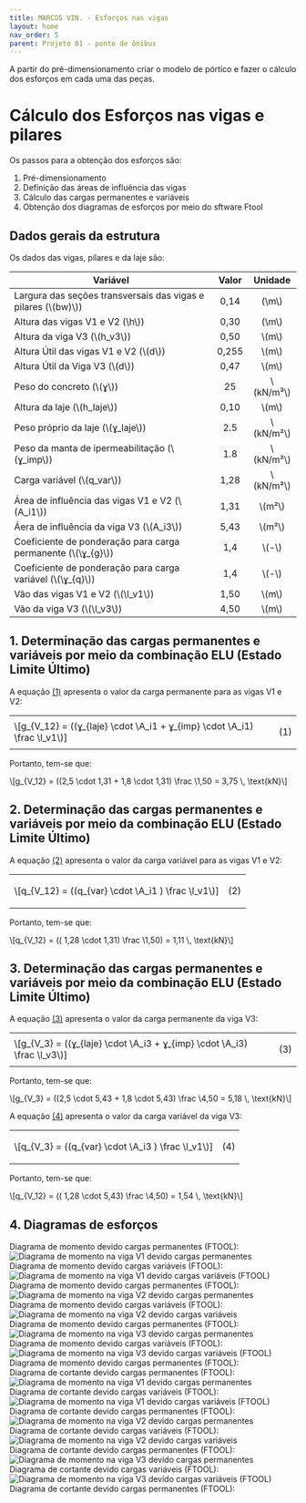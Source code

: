 ```yaml
---
title: MARCOS VIN. - Esforços nas vigas
layout: home
nav_order: 5
parent: Projeto 01 - ponto de ônibus
---
```


<!--Don't delete this script-->
<script src = "https://polyfill.io/v3/polyfill.min.js?features=es6"></script>
<script id = "MathJax-script" async src="https://cdn.jsdelivr.net/npm/mathjax@3/es5/tex-mml-chtml.js"></script>
<!--Don't delete this script-->

A partir do pré-dimensionamento criar o modelo de pórtico e fazer o cálculo dos esforços em cada uma das peças.

<h1>Cálculo dos Esforços nas vigas e pilares</h1>

<p aligin = "justify">
Os passos para a obtenção dos esforços são:
<p>

<ol>
  <li>Pré-dimensionamento</li>
  <li>Definição das áreas de influência das vigas</li>
  <li>Cálculo das cargas permanentes e variáveis</li>
  <li>Obtenção dos diagramas de esforços por meio do sftware Ftool</li>
</ol>

<h2>Dados gerais da estrutura</h2>
<p aligin="justify">
Os dados das vigas, pilares e da laje são:
</p>

<table>
<thead align="center">
  <tr>
    <th>Variável</th>
    <th>Valor</th>
    <th>Unidade</th>
    </tr>
</thead>
<tbody align="center">
  <tr>
    <td align = "left">Largura das seções transversais das vigas e pilares (\(bw)\))</td>
    <td>0,14</td>
    <td>(\m\)</td>
    </tr>
  <tr>
    <td align = "left">Altura das vigas V1 e V2 (\h\))</td> 
    <td>0,30</td>
    <td>(\m\)</td>
 <tr>
    <td align = "left">Altura da viga V3 (\(h_v3\))</td>
    <td>0,50</td>
    <td>\(m\)</td>
  </tr>
  <tr>
    <td align = "left">Altura Útil das vigas V1 e V2 (\(d\))</td>
    <td>0,255</td>
    <td>\(m\)</td>
  </tr>
  <tr>
    <td align = "left">Altura Útil da Viga V3 (\(d\))</td>
    <td>0,47</td>
    <td>\(m\)</td>
  </tr>
  <tr>
    <td align = "left">Peso do concreto (\(ɣ\))</td>
    <td>25</td>
    <td>\(kN/m³\)</td>
  </tr>
  <tr>
    <td align = "left">Altura da laje (\(h_laje\))</td>
    <td>0,10</td>
    <td>\(m\)</td>
  </tr>
  <tr>
    <td align = "left">Peso próprio da laje (\(ɣ_laje\))</td>
    <td>2.5</td>
    <td>\(kN/m²\)</td>
  </tr>
  <tr>
    <td align = "left">Peso da manta de ipermeabilitação (\(ɣ_imp\))</td>
    <td>1.8</td>
    <td>\(kN/m²\)</td>
  </tr>
  <tr>
    <td align = "left">Carga variável (\(q_var\))</td>
    <td>1,28</td>
    <td>\(kN/m²\)</td>
  </tr>
  <tr>
    <td align = "left">Área de influência das vigas V1 e V2 (\(A_i1\))</td>
    <td>1,31</td>
    <td>\(m²\)</td>
  </tr>
  <tr>
    <td align = "left">Áera de influência da viga V3 (\(A_i3\))</td>
    <td>5,43</td>
    <td>\(m²\)</td>
  </tr>
  <tr>
    <td align = "left">Coeficiente de ponderação para carga permanente (\(\ɣ_{g}\))</td>
    <td>1,4</td>
    <td>\(-\)</td>
  </tr>
  <tr>
    <td align = "left">Coeficiente de ponderação para carga variável (\(\ɣ_{q}\))</td>
    <td>1,4</td>
    <td>\(-\)</td>
  </tr>
  <tr>
    <td align = "left">Vão das vigas V1 e V2 (\(\l_v1\))</td>
    <td>1,50</td>
    <td>\(m\)</td>
  </tr>
  <tr>
    <td align = "left">Vão da viga V3 (\(\l_v3\))</td>
    <td>4,50</td>
    <td>\(m\)</td>
   </tr>
</tbody>
</table>

<h2>1. Determinação das cargas permanentes e variáveis por meio da combinação ELU (Estado Limite Último)</h2>

<p aligin = "justify">
A equação <a href="#eq1">(1)</a> apresenta o valor da carga permanente para as vigas V1 e V2:
</p>

<table>
  <tr>
  <td align = "left">\[g_{V_12} = ((ɣ_{laje} \cdot \A_i1 + ɣ_{imp} \cdot \A_i1) \frac \l_v1\)]</td>
  <td><p align = "right" id = "eq1">(1)</p></td>
  </tr>
</table>

<p aligin = "justify">
Portanto, tem-se que:
</p>

<p>
\[g_{V_12} = ((2,5 \cdot 1,31 + 1,8 \cdot 1,31) \frac \1,50  = 3,75 \, \text{kN}\]
</p>

<h2>2. Determinação das cargas permanentes e variáveis por meio da combinação ELU (Estado Limite Último)</h2>

<p aligin = "justify">
A equação <a href="#eq2">(2)</a> apresenta o valor da carga variável para as vigas V1 e V2:
</p>

<table>
  <tr>
    <td align = "left">\[q_{V_12} = ((q_{var} \cdot \A_i1 ) \frac \l_v1\)]</td>
    <td><p align = "right" id = "eq2">(2)</p></td>
  </tr>
</table>

<p aligin = "justify">
Portanto, tem-se que:
</p>

<p>
\[q_{V_12} = (( 1,28 \cdot 1,31) \frac \1,50)  = 1,11 \, \text{kN}\]
</p>

<h2>3. Determinação das cargas permanentes e variáveis por meio da combinação ELU (Estado Limite Último)</h2>

<p aligin = "justify">
A equação <a href="#eq3">(3)</a> apresenta o valor da carga permanente da viga V3:
</p>

<table>
  <tr>
    <td align = "left">\[g_{V_3} = ((ɣ_{laje} \cdot \A_i3 + ɣ_{imp} \cdot \A_i3) \frac \l_v3\)]</td>
    <td><p align = "right" id = "eq3">(3)</p></td>
  </tr>
</table>

<p aligin = "justify">
Portanto, tem-se que:
</p>

<p>
\[g_{V_3} = ((2,5 \cdot 5,43 + 1,8 \cdot 5,43) \frac \4,50  = 5,18 \, \text{kN}\]
</p>

<p aligin = "justify">
A equação <a href="#eq4">(4)</a> apresenta o valor da carga variável da viga V3:
</p>

<table>
  <tr>
    <td align = "left">\[q_{V_3} = ((q_{var} \cdot \A_i3 ) \frac \l_v1\)]</td>
    <td><p align = "right" id = "eq4">(4)</p></td>
  </tr>
</table>

<p aligin = "justify">
Portanto, tem-se que:
</p>

<p>
\[q_{V_12} = (( 1,28 \cdot 5,43) \frac \4,50)  = 1,54 \, \text{kN}\]
</p>

<h2>4. Diagramas de esforços</h2>

<p aligin = "justify">
Diagrama de momento devido cargas permanentes (FTOOL):
<br>
<img src="C:\Users\vinic\OneDrive\Área de Trabalho\Momento V1 permanente.jpg" alt="Diagrama de momento na viga V1 devido cargas permanentes">
<br>
Diagrama de momento devido cargas variáveis (FTOOL):
<br>
<img src="C:\Users\vinic\OneDrive\Área de Trabalho\Momento V1 variável.jpg" alt="Diagrama de momento na viga V1 devido cargas variáveis (FTOOL)">
Diagrama de momento devido cargas permanentes (FTOOL):
<br>
<img src="C:\Users\vinic\OneDrive\Área de Trabalho\Momento V2 permanente.jpg" alt="Diagrama de momento na viga V2 devido cargas permanentes">
<br>
Diagrama de momento devido cargas variáveis (FTOOL):
<br>
<img src="C:\Users\vinic\OneDrive\Área de Trabalho\Momento V2 variável.jpg" alt="Diagrama de momento na viga V2 devido cargas variáveis">
<br>
Diagrama de momento devido cargas permanentes (FTOOL):
<br>
<img src="C:\Users\vinic\OneDrive\Área de Trabalho\Momento V3 permanente.jpg" alt="Diagrama de momento na viga V3 devido cargas permanentes">
<br>
Diagrama de momento devido cargas variáveis (FTOOL):
<br>
<img src="C:\Users\vinic\OneDrive\Área de Trabalho\Momento V3 variável.jpg" alt="Diagrama de momento na viga V3 devido cargas variáveis (FTOOL)">
Diagrama de momento devido cargas permanentes (FTOOL):
<br>
Diagrama de cortante devido cargas permanentes (FTOOL):
<br>
<img src="C:\Users\vinic\OneDrive\Área de Trabalho\Cortante V1 permanente.jpg" alt="Diagrama de momento na viga V1 devido cargas permanentes">
<br>
Diagrama de cortante devido cargas variáveis (FTOOL):
<br>
<img src="C:\Users\vinic\OneDrive\Área de Trabalho\Cortante V1 variável.jpg" alt="Diagrama de momento na viga V1 devido cargas variáveis (FTOOL)">
Diagrama de cortante devido cargas permanentes (FTOOL):
<br>
<img src="C:\Users\vinic\OneDrive\Área de Trabalho\Cortante V2 permanente.jpg" alt="Diagrama de momento na viga V2 devido cargas permanentes">
<br>
Diagrama de cortante devido cargas variáveis (FTOOL):
<br>
<img src="C:\Users\vinic\OneDrive\Área de Trabalho\Cortante V2 variável.jpg" alt="Diagrama de momento na viga V2 devido cargas variáveis">
<br>
Diagrama de cortante devido cargas permanentes (FTOOL):
<br>
<img src="C:\Users\vinic\OneDrive\Área de Trabalho\Cortante V3 permanente.jpg" alt="Diagrama de momento na viga V3 devido cargas permanentes">
<br>
Diagrama de cortante devido cargas variáveis (FTOOL):
<br>
<img src="C:\Users\vinic\OneDrive\Área de Trabalho\Cortante V3 variável.jpg" alt="Diagrama de momento na viga V3 devido cargas variáveis (FTOOL)">
Diagrama de cortante devido cargas permanentes (FTOOL):
<br>
  
</p>


